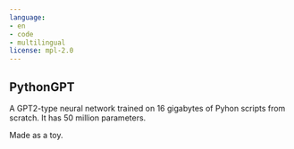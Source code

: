 ```yaml
---
language:
- en
- code
- multilingual
license: mpl-2.0
---
```


## PythonGPT
A GPT2-type neural network trained on 16 gigabytes of Pyhon scripts from scratch. It has 50 million parameters.

Made as a toy.